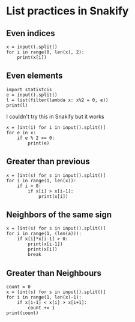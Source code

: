 # List practices in Snakify #
## Even indices ##
```
x = input().split()
for i in range(0, len(x), 2):
    print(x[i])
```

## Even elements ##
```
import statistcis
e = input().split()
l = list(filter(lambda x: x%2 = 0, e))
print(l)
```
I couldn't try this in Snakify but it works

```
x = [int(i) for i in input().split()]
for e in x:
    if e % 2 == 0:
        print(e)
```

## Greater than previous ##
```
x = [int(s) for s in input().split()]
for i in range(1, len(x)):
    if i > 0:
        if x[i] > x[i-1]:
            print(x[i])
```

## Neighbors of the same sign ##
```
x = [int(s) for s in input().split()]
for i in range(1, (len(a))):
    if x[i]*x[i-1] > 0:
        print(x[i-1])
        print(x[i])
        break
```
## Greater than Neighbours ##
```
count = 0
x = [int(s) for s in input().split()]
for i in range(1, len(x)-1):
    if x[i-1] < x[i] > x[i+1]:
        count += 1
print(count)
```


